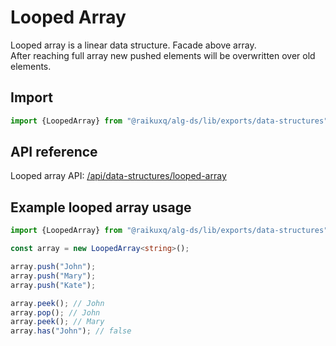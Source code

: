 # Looped Array

Looped array is a linear data structure. Facade above array.  
After reaching full array new pushed elements will be overwritten over old elements.

## Import

```ts
import {LoopedArray} from "@raikuxq/alg-ds/lib/exports/data-structures";
```

## API reference

Looped array API: [/api/data-structures/looped-array](/api/data-structures/looped-array)

## Example looped array usage

```ts
import {LoopedArray} from "@raikuxq/alg-ds/lib/exports/data-structures";

const array = new LoopedArray<string>();

array.push("John");
array.push("Mary");
array.push("Kate");

array.peek(); // John
array.pop(); // John
array.peek(); // Mary
array.has("John"); // false
```
